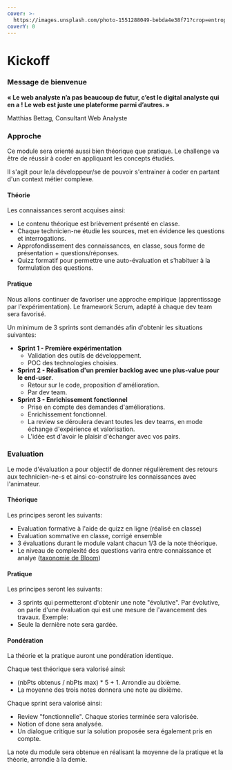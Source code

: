 ```yaml
---
cover: >-
  https://images.unsplash.com/photo-1551288049-bebda4e38f71?crop=entropy&cs=srgb&fm=jpg&ixid=MnwxOTcwMjR8MHwxfHNlYXJjaHwxfHxkYXRhfGVufDB8fHx8MTY0Mjk1NzgyNQ&ixlib=rb-1.2.1&q=85
coverY: 0
---
```


# Kickoff

### Message de bienvenue

**« Le web analyste n’a pas beaucoup de futur, c’est le digital analyste qui en a ! Le web est juste une plateforme parmi d’autres. »**

&#x20;                                                                                        Matthias Bettag, Consultant Web Analyste



### Approche

Ce module sera orienté aussi bien théorique que pratique. Le challenge va être de réussir à coder en appliquant les concepts étudiés.

Il s'agit pour le/a développeur/se de pouvoir s'entrainer à coder en partant d'un context métier complexe.

#### Théorie

Les connaissances seront acquises ainsi:

* Le contenu théorique est brièvement présenté en classe.
* Chaque technicien-ne étudie les sources, met en évidence les questions et interrogations.
* Approfondissement des connaissances, en classe, sous forme de présentation + questions/réponses.
* Quizz formatif pour permettre une auto-évaluation et s'habituer à la formulation des questions.

#### Pratique

Nous allons continuer de favoriser une approche empirique (apprentissage par l'expérimentation). Le framework Scrum, adapté à chaque dev team sera favorisé.

Un minimum de 3 sprints sont demandés afin d'obtenir les situations suivantes:

* **Sprint 1 - Première expérimentation**
  * Validation des outils de développement.
  * POC des technologies choisies.
* **Sprint 2 - Réalisation d'un premier backlog avec une plus-value pour le end-user**.
  * Retour sur le code, proposition d'amélioration.&#x20;
  * Par dev team.
* **Sprint 3 - Enrichissement fonctionnel**
  * Prise en compte des demandes d'améliorations.
  * Enrichissement fonctionnel.
  * La review se déroulera devant toutes les dev teams, en mode échange d'expérience et valorisation.&#x20;
  * L'idée est d'avoir le plaisir d'échanger avec vos pairs.



### Evaluation

Le mode d'évaluation a pour objectif de donner régulièrement des retours aux technicien-ne-s et ainsi co-construire les connaissances avec l'animateur.

#### Théorique

Les principes seront les suivants:

* Evaluation formative à l'aide de quizz en ligne (réalisé en classe)
* Evaluation sommative en classe, corrigé ensemble
* 3 évaluations durant le module valant chacun 1/3 de la note théorique.
* Le niveau de complexité des questions varira entre connaissance et analye ([taxonomie de Bloom](https://www.unige.ch/dife/files/3514/5372/9196/Taxonomies-verbes-action_SEA-2015.pdf))

#### Pratique

Les principes seront les suivants:

* 3 sprints qui permetteront d'obtenir une note "évolutive". Par évolutive, on parle d'une évaluation qui est une mesure de l'avancement des travaux. Exemple:
* Seule la dernière note sera gardée.

#### Pondération

La théorie et la pratique auront une pondération identique.

Chaque test théorique sera valorisé ainsi:

* (nbPts obtenus / nbPts max) \* 5 + 1. Arrondie au dixième.
* La moyenne des trois notes donnera une note au dixième.

Chaque sprint sera valorisé ainsi:

* Review "fonctionnelle". Chaque stories terminée sera valorisée.
* Notion of done sera analysée.
* Un dialogue critique sur la solution proposée sera également pris en compte.

La note du module sera obtenue en réalisant la moyenne de la pratique et la théorie, arrondie à la demie.

